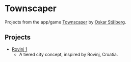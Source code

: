 # Townscaper

Projects from the app/game [Townscaper](https://store.steampowered.com/app/1291340/Townscaper/) by [Oskar Stålberg](https://twitter.com/osksta).

## Projects

* [Rovinj 1](./rovinj_1/README.md)
    * A tiered city concept, inspired by Rovinj, Croatia.
